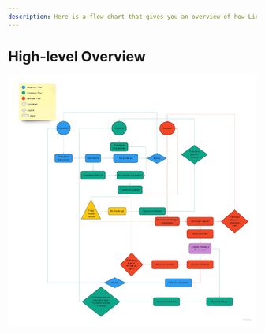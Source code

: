 ```yaml
---
description: Here is a flow chart that gives you an overview of how Linguo works.
---
```


# High-level Overview

![Follow the legend.](<.gitbook/assets/tree (1).jpg>)
